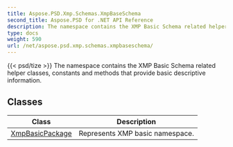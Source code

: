 ```yaml
---
title: Aspose.PSD.Xmp.Schemas.XmpBaseSchema
second_title: Aspose.PSD for .NET API Reference
description: The namespace contains the XMP Basic Schema related helper classes constants and methods that provide basic descriptive information
type: docs
weight: 590
url: /net/aspose.psd.xmp.schemas.xmpbaseschema/
---
```

{{< psd/tize >}}
The namespace contains the XMP Basic Schema related helper classes, constants and methods that provide basic descriptive information.

## Classes

| Class | Description |
| --- | --- |
| [XmpBasicPackage](./xmpbasicpackage/) | Represents XMP basic namespace. |


